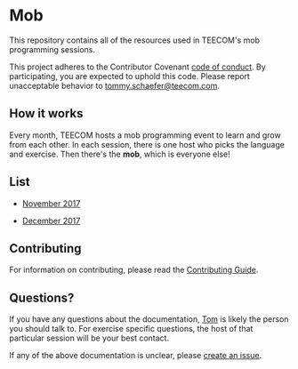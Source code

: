 # Mob

This repository contains all of the resources used in TEECOM's mob programming
sessions.

This project adheres to the Contributor Covenant
[code of conduct](https://github.com/TEECOM/mob/blob/master/CODE_OF_CONDUCT.md).
By participating, you are expected to uphold this code. Please report
unacceptable behavior to
[tommy.schaefer@teecom.com](mailto:tommy.schaefer@teecom.com).

## How it works

Every month, TEECOM hosts a mob programming event to learn and grow from each
other. In each session, there is one host who picks the language and exercise.
Then there's the **mob**, which is everyone else!

## List

- [November 2017](https://github.com/TEECOM/mob/blob/master/november-2017)

- [December 2017](https://github.com/TEECOM/mob/blob/master/december-2017)

## Contributing

For information on contributing, please read the
[Contributing Guide](https://github.com/TEECOM/mob/blob/master/CONTRIBUTING.md).

## Questions?

If you have any questions about the documentation,
[Tom](mailto:tommy.schaefer@teecom.com) is likely the person you
should talk to. For exercise specific questions, the host of that particular
session will be your best contact.

If any of the above documentation is unclear, please
[create an issue](https://github.com/TEECOM/mob/issues/new?title=[Root]%20Documentation%20is%20unclear&labels=documentation).
